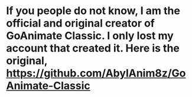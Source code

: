 # If you people do not know, I am the official and original creator of GoAnimate Classic. I only lost my account that created it. Here is the original, https://github.com/AbylAnim8z/GoAnimate-Classic
